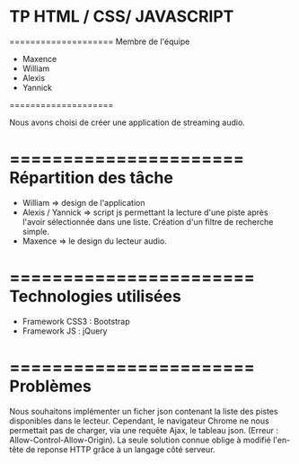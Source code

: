 # TP HTML / CSS/ JAVASCRIPT

====================
Membre de l'équipe
- Maxence
- William
- Alexis
- Yannick

====================

Nous avons choisi de créer une application de streaming audio.

======================
Répartition des tâche
======================

- William => design de l'application
- Alexis / Yannick => script js permettant la lecture d'une piste après l'avoir sélectionnée dans une liste. Création d'un filtre de recherche simple.
- Maxence => le design du lecteur audio.


=======================
Technologies utilisées
=======================
- Framework CSS3 : Bootstrap
- Framework JS : jQuery


=======================
Problèmes
=======================

Nous souhaitons implémenter un ficher json contenant la liste des pistes disponibles dans le lecteur.
Cependant, le navigateur Chrome ne nous permettait pas de charger, via une requête Ajax, le tableau json.
(Erreur : Allow-Control-Allow-Origin).
La seule solution connue oblige à modifié l'en-tête de reponse HTTP grâce à un langage côté serveur. 
